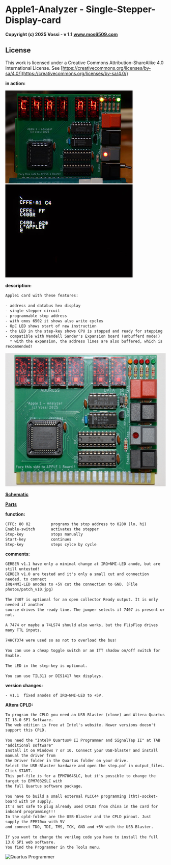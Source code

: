 # Apple1-Analyzer - Single-Stepper-Display-card

**Copyright (c) 2025 Vossi - v 1.1**
**www.mos6509.com**

## License
This work is licensed under a Creative Commons Attribution-ShareAlike 4.0
International License. See [https://creativecommons.org/licenses/by-sa/4.0/](https://creativecommons.org/licenses/by-sa/4.0/)

**in action:**

![cardinslot](https://github.com/vossi1/Apple1-Analyzer/blob/master/photos/analyzer_02_s.jpg) ![screen](https://github.com/vossi1/Apple1-Analyzer/blob/master/photos/analyzer_03_s.jpg)

**description:**

    Apple1 card with these features:

    - address and databus hex display
    - single stepper circuit
    - programmable stop address
    - with cmos 6502 it shows also write cycles
    - OpC LED shows start of new instruction
    - the LED in the step-key shows CPU is stopped and ready for stepping
    - compatible with Wendell Sander's Expansion board (unbufferd mode!)
      * with the expansion, the address lines are also buffered, which is recommended!

![card](https://github.com/vossi1/Apple1-Analyzer/blob/master/photos/analyzer_01.jpg)

**[Schematic](https://github.com/vossi1/Apple1-Analyzer/blob/master/schematic_v11.png)**

**[Parts](https://github.com/vossi1/Apple1-Analyzer/blob/master/parts_v11.txt)**

**function:**

    CFFE: 80 02         programs the stop address to 0280 (lo, hi)
    Enable-switch       activates the stepper
    Stop-key            stops manually
    Start-key           continues
    Step-key            steps cylce by cycle

**comments:**

    GERBER v1.1 have only a minimal change at IRQ+NMI-LED anode, but are still untested!
    GERBER v1.0 are tested and it's only a small cut and connection needed, to connect 
    IRQ+NMI-LED anodes to +5V cut the connection to GND. (File photos/patch_v10.jpg)

    The 7407 is optional for an open collector Ready output. It is only needed if another
    source drives the ready line. The jumper selects if 7407 is present or not.
    
    A 7474 or maybe a 74LS74 should also works, but the FlipFlop drives many TTL inputs.
    
    74HCT374 were used so as not to overload the bus!

    You can use a cheap toggle switch or an ITT shadow on/off switch for Enable.
    
    The LED in the step-key is optional.
    
    You can use TIL311 or DIS1417 hex displays.

**version changes:**

    - v1.1  fixed anodes of IRQ+NMI-LED to +5V.

**Altera CPLD:**

    To program the CPLD you need an USB-Blaster (clone) and Altera Quartus II 13.0 SP1 Software.
    The web edition is free at Intel's website. Newer versions doesn't support this CPLD.

    You need the "Intel® Quartus® II Programmer and SignalTap II" at TAB "additional software"
    Install it on Windows 7 or 10. Connect your USB-blaster and install manual the driver from
    the Driver folder in the Quartus folder on your drive.
    Select the USB-Blaster hardware and open the step.pof in output_files. Click START.
    This pof-file is for a EPM7064SLC, but it's possible to change the target to EPM7032SLC with
    the full Quartus software package.

    You have to build a small external PLCC44 programming (tht)-socket-board with 5V supply.
    It's not safe to plug already used CPLDs from china in the card for inboard programming!!!
    In the cpld-folder are the USB-Blaster and the CPLD pinout. Just supply the EPM70xx with 5V
    and connect TDO, TDI, TMS, TCK, GND and +5V with the USB-Blaster.

    If you want to change the verilog code you have to install the full 13.0 SP1 web software.
    You find the Programmer in the Tools menu.

![Quartus Programmer](https://github.com/vossi1/Apple1-Analyzer/blob/master/photos/quartus-programmer.png)

